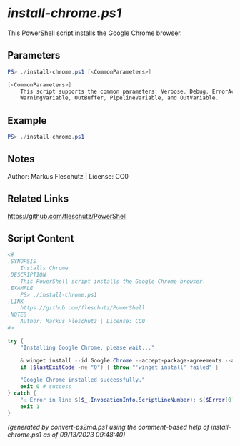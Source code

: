 *install-chrome.ps1*
================

This PowerShell script installs the Google Chrome browser.

Parameters
----------
```powershell
PS> ./install-chrome.ps1 [<CommonParameters>]

[<CommonParameters>]
    This script supports the common parameters: Verbose, Debug, ErrorAction, ErrorVariable, WarningAction, 
    WarningVariable, OutBuffer, PipelineVariable, and OutVariable.
```

Example
-------
```powershell
PS> ./install-chrome.ps1

```

Notes
-----
Author: Markus Fleschutz | License: CC0

Related Links
-------------
https://github.com/fleschutz/PowerShell

Script Content
--------------
```powershell
<#
.SYNOPSIS
	Installs Chrome
.DESCRIPTION
	This PowerShell script installs the Google Chrome browser.
.EXAMPLE
	PS> ./install-chrome.ps1
.LINK
	https://github.com/fleschutz/PowerShell
.NOTES
	Author: Markus Fleschutz | License: CC0
#>

try {
	"Installing Google Chrome, please wait..."

	& winget install --id Google.Chrome --accept-package-agreements --accept-source-agreements
	if ($lastExitCode -ne "0") { throw "'winget install' failed" }

	"Google Chrome installed successfully."
	exit 0 # success
} catch {
	"⚠️ Error in line $($_.InvocationInfo.ScriptLineNumber): $($Error[0])"
	exit 1
}
```

*(generated by convert-ps2md.ps1 using the comment-based help of install-chrome.ps1 as of 09/13/2023 09:48:40)*
